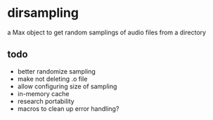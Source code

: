 # dirsampling
a Max object to get random samplings of audio files from a directory

## todo
* better randomize sampling
* make not deleting .o file
* allow configuring size of sampling
* in-memory cache
* research portability
* macros to clean up error handling?
